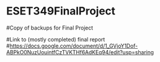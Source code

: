 # ESET349FinalProject
#Copy of backups for Final Project

#Link to (mostly completed) final report
#https://docs.google.com/document/d/1_GVjoY1Dof-ABPkO0NuzUouintfCzTVKTHf6AdKEq94/edit?usp=sharing
